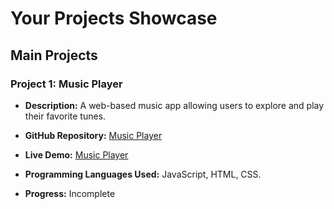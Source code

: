 # Your Projects Showcase

## Main Projects

### Project 1: Music Player
- **Description:** A web-based music app allowing users to explore and play their favorite tunes.

- **GitHub Repository:** [Music Player](https://github.com/PrathmeshPol2004/MUSIC)
- **Live Demo:** [Music Player](https://prathmeshpol2004.github.io/MUSIC/)
- **Programming Languages Used:** JavaScript, HTML, CSS.
- **Progress:** Incomplete

<!--### Project 2: Another Project Name
- **Description:** Brief description of the project goes here.
- **GitHub Repository:** [Project 2 Repository](https://github.com/yourusername/project2)
- **Programming Languages Used:** Python, Flask, SQL -->

<!-- Add more main projects as needed -->

<!--## Mini-Projects

### Mini-Project 1: Mini-Project Name
- **Description:** Brief description of the mini-project goes here.
- **GitHub Repository:** [Mini-Project 1 Repository](https://github.com/yourusername/mini-project1)
- **Programming Languages Used:** Java, Spring Boot

### Mini-Project 2: Another Mini-Project Name
- **Description:** Brief description of the mini-project goes here.
- **GitHub Repository:** [Mini-Project 2 Repository](https://github.com/yourusername/mini-project2)
- **Programming Languages Used:** Ruby, Ruby on Rails -->

<!-- Add more mini-projects as needed -->
